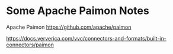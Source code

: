 # Some Apache Paimon Notes

Apache Paimon
https://github.com/apache/paimon

https://docs.ververica.com/vvc/connectors-and-formats/built-in-connectors/paimon
